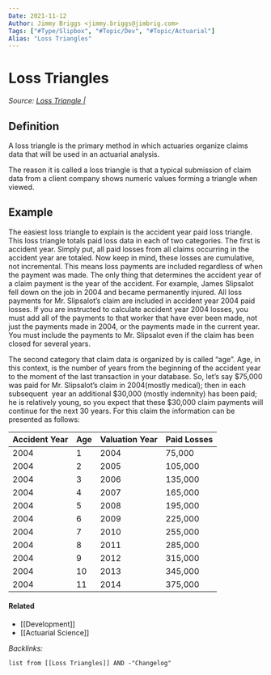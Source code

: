 ```yaml
---
Date: 2021-11-12
Author: Jimmy Briggs <jimmy.briggs@jimbrig.com>
Tags: ["#Type/Slipbox", "#Topic/Dev", "#Topic/Actuarial"]
Alias: "Loss Triangles"
---
```


# Loss Triangles

*Source: [Loss Triangle |](http://www.hbactuarial.com/274-2/)*

## Definition

A loss triangle is the primary method in which actuaries organize claims data that will be used in an actuarial analysis. 

The reason it is called a loss triangle is that a typical submission of claim data from a client company shows numeric values forming a triangle when viewed.

## Example

The easiest loss triangle to explain is the accident year paid loss triangle. This loss triangle totals paid loss data in each of two categories. The first is accident year. Simply put, all paid losses from all claims occurring in the accident year are totaled. Now keep in mind, these losses are cumulative, not incremental. This means loss payments are included regardless of when the payment was made. The only thing that determines the accident year of a claim payment is the year of the accident. For example, James Slipsalot  fell down on the job in 2004 and became permanently injured. All loss payments for Mr. Slipsalot’s claim are included in accident year 2004 paid losses. If you are instructed to calculate accident year 2004 losses, you must add all of the payments to that worker that have ever been made, not just the payments made in 2004, or the payments made in the current year. You must include the payments to Mr. Slipsalot even if the claim has been closed for several years.

The second category that claim data is organized by is called “age”. Age, in this context, is the number of years from the beginning of the accident year to the moment of the last transaction in your database. So, let’s say $75,000 was paid for Mr. Slipsalot’s claim in 2004(mostly medical); then in each subsequent  year an additional $30,000 (mostly indemnity) has been paid; he is relatively young, so you expect that these $30,000 claim payments will continue for the next 30 years. For this claim the information can be presented as follows:

| Accident Year | Age | Valuation Year | Paid Losses |
| ------------- | --- | -------------- | ----------- |
| 2004          | 1   | 2004           | 75,000      |
| 2004          | 2   | 2005           | 105,000     |
| 2004          | 3   | 2006           | 135,000     |
| 2004          | 4   | 2007           | 165,000     |
| 2004          | 5   | 2008           | 195,000     |
| 2004          | 6   | 2009           | 225,000     |
| 2004          | 7   | 2010           | 255,000     |
| 2004          | 8   | 2011           | 285,000     |
| 2004          | 9   | 2012           | 315,000     |
| 2004          | 10  | 2013           | 345,000     |
| 2004          | 11  | 2014           | 375,000     |


#### Related

- [[Development]]
- [[Actuarial Science]]


*Backlinks:*

```dataview
list from [[Loss Triangles]] AND -"Changelog"
```